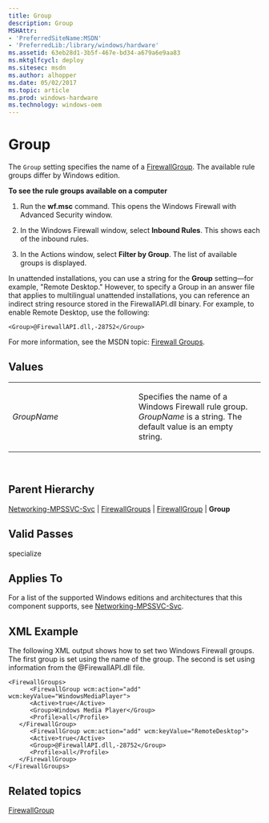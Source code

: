 ```yaml
---
title: Group
description: Group
MSHAttr:
- 'PreferredSiteName:MSDN'
- 'PreferredLib:/library/windows/hardware'
ms.assetid: 63eb28d1-3b5f-467e-bd34-a679a6e9aa83
ms.mktglfcycl: deploy
ms.sitesec: msdn
ms.author: alhopper
ms.date: 05/02/2017
ms.topic: article
ms.prod: windows-hardware
ms.technology: windows-oem
---
```


# Group


The `Group` setting specifies the name of a [FirewallGroup](networking-mpssvc-svcfirewallgroups-firewallgroup.md). The available rule groups differ by Windows edition.

**To see the rule groups available on a computer**

1.  Run the **wf.msc** command. This opens the Windows Firewall with Advanced Security window.

2.  In the Windows Firewall window, select **Inbound Rules**. This shows each of the inbound rules.

3.  In the Actions window, select **Filter by Group**. The list of available groups is displayed.

In unattended installations, you can use a string for the **Group** setting—for example, "Remote Desktop." However, to specify a Group in an answer file that applies to multilingual unattended installations, you can reference an indirect string resource stored in the FirewallAPI.dll binary. For example, to enable Remote Desktop, use the following:

```
<Group>@FirewallAPI.dll,-28752</Group>
```

For more information, see the MSDN topic: [Firewall Groups](http://go.microsoft.com/fwlink/?LinkId=99708).

## Values


<table>
<colgroup>
<col width="50%" />
<col width="50%" />
</colgroup>
<tbody>
<tr class="odd">
<td><p><em>GroupName</em></p></td>
<td><p>Specifies the name of a Windows Firewall rule group. <em>GroupName</em> is a string. The default value is an empty string.</p></td>
</tr>
</tbody>
</table>

 

## Parent Hierarchy


[Networking-MPSSVC-Svc](networking-mpssvc-svc.md) | [FirewallGroups](networking-mpssvc-svcfirewallgroups.md) | [FirewallGroup](networking-mpssvc-svcfirewallgroups-firewallgroup.md) | **Group**

## Valid Passes


specialize

## Applies To


For a list of the supported Windows editions and architectures that this component supports, see [Networking-MPSSVC-Svc](networking-mpssvc-svc.md).

## XML Example


The following XML output shows how to set two Windows Firewall groups. The first group is set using the name of the group. The second is set using information from the @FirewallAPI.dll file.

```
<FirewallGroups>
      <FirewallGroup wcm:action="add" wcm:keyValue="WindowsMediaPlayer">
      <Active>true</Active> 
      <Group>Windows Media Player</Group> 
      <Profile>all</Profile> 
   </FirewallGroup>
      <FirewallGroup wcm:action="add" wcm:keyValue="RemoteDesktop">
      <Active>true</Active> 
      <Group>@FirewallAPI.dll,-28752</Group> 
      <Profile>all</Profile> 
   </FirewallGroup>
</FirewallGroups>
```

## Related topics


[FirewallGroup](networking-mpssvc-svcfirewallgroups-firewallgroup.md)

 

 







